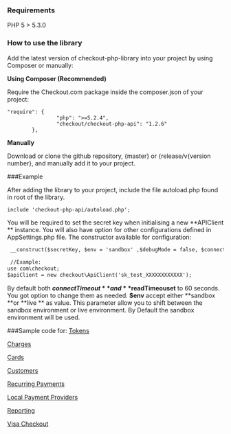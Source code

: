### Requirements

PHP 5 > 5.3.0

### How to use the library

Add the latest version of checkout-php-library into your project by using Composer or manually:

__Using Composer (Recommended)__

Require the Checkout.com package inside the composer.json of your project:
```
"require": {
                "php": ">=5.2.4",
                "checkout/checkout-php-api": "1.2.6"
        },
```
__Manually__

Download or clone the github repository, {master} or {release/v{version number}, and manually add it to your project.

###Example

After adding the library to your project, include the file autoload.php found in root of the library.
```html
include 'checkout-php-api/autoload.php';
```
You will be required to set the secret key when initialising a new **APIClient ** instance. You will also have option for other configurations defined in AppSettings.php file. 
The constructor available for configuration:
```html
 __construct($secretKey, $env = 'sandbox' ,$debugMode = false, $connectTimeout = 60, $readTimeout =60)

 //Example:
use com\checkout;
$apiClient = new checkout\ApiClient('sk_test_XXXXXXXXXXXX');
```
By default both **$connectTimeout** and **$readTimeouset** to 60 seconds. You got option to change them as needed.
**$env** accept either **sandbox **or **live ** as value.  This parameter allow you to shift between the sandbox environment or live environment. By Default the sandbox environment will be used. 

###Sample code for:
  [Tokens](https://github.com/CKOTech/checkout-php-library/wiki/Tokens)
  
  [Charges](https://github.com/CKOTech/checkout-php-library/wiki/Charges)
  
  [Cards](https://github.com/CKOTech/checkout-php-library/wiki/Cards)
  
  [Customers](https://github.com/CKOTech/checkout-php-library/wiki/Customers)

  [Recurring Payments](https://github.com/CKOTech/checkout-php-library/wiki/RecurringPayments)
  
  [Local Payment Providers](https://github.com/CKOTech/checkout-php-library/wiki/lpp)

  [Reporting](https://github.com/CKOTech/checkout-php-library/wiki/Reporting)

  [Visa Checkout](https://github.com/CKOTech/checkout-php-library/wiki/VisaCheckout)
